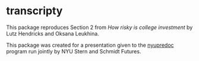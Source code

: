 # transcripty

This package reproduces Section 2 from _How risky is college investment_
by Lutz Hendricks and Oksana Leukhina.

This package was created for a presentation given to the [nyupredoc](https://github.com/nyupredocs)
program run jointly by NYU Stern and Schmidt Futures.

